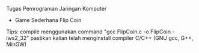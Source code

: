 Tugas Pemrograman Jaringan Komputer
- Game Sederhana Flip Coin


Tips: compile menggunakan command "gcc FlipCoin.c -o FlipCoin -lws2_32"
      pastikan kalian telah menginstall compiler C/C++ (GNU gcc, G++, MinGW)
